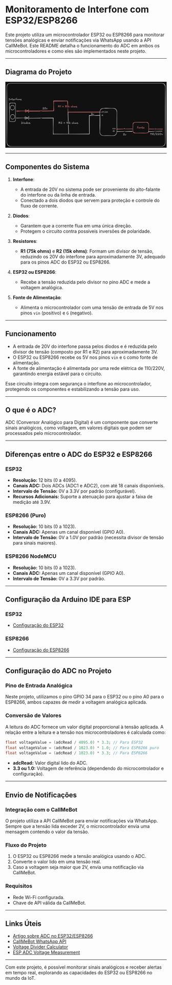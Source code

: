 
# Monitoramento de Interfone com ESP32/ESP8266

Este projeto utiliza um microcontrolador ESP32 ou ESP8266 para monitorar tensões analógicas e enviar notificações via WhatsApp usando a API CallMeBot. Este README detalha o funcionamento do ADC em ambos os microcontroladores e como eles são implementados neste projeto.

---

## Diagrama do Projeto
![Diagrama do Projeto](docs/diagrama.png)

---

## Componentes do Sistema
1. **Interfone**:
   - A entrada de 20V no sistema pode ser proveniente do alto-falante do interfone ou da linha de entrada.
   - Conectado a dois diodos que servem para proteção e controle do fluxo de corrente.

2. **Diodos**:
   - Garantem que a corrente flua em uma única direção.
   - Protegem o circuito contra possíveis inversões de polaridade.

3. **Resistores**:
   - **R1 (75k ohms)** e **R2 (15k ohms)**: Formam um divisor de tensão, reduzindo os 20V do interfone para aproximadamente 3V, adequado para os pinos ADC do ESP32 ou ESP8266.

4. **ESP32 ou ESP8266**:
   - Recebe a tensão reduzida pelo divisor no pino ADC e mede a voltagem analógica.

5. **Fonte de Alimentação**:
   - Alimenta o microcontrolador com uma tensão de entrada de 5V nos pinos `vin` (positivo) e `G` (negativo).

---

## Funcionamento
- A entrada de 20V do interfone passa pelos diodos e é reduzida pelo divisor de tensão (composto por R1 e R2) para aproximadamente 3V.
- O ESP32 ou ESP8266 recebe os 5V nos pinos `vin` e `G` como fonte de alimentação.
- A fonte de alimentação é alimentada por uma rede elétrica de 110/220V, garantindo energia estável para o circuito.

Esse circuito integra com segurança o interfone ao microcontrolador, protegendo os componentes e estabilizando a tensão para uso.

---

## O que é o ADC?
ADC (Conversor Analógico para Digital) é um componente que converte sinais analógicos, como voltagem, em valores digitais que podem ser processados pelo microcontrolador.

---

## Diferenças entre o ADC do ESP32 e ESP8266
### ESP32
- **Resolução:** 12 bits (0 a 4095).
- **Canais ADC:** Dois ADCs (ADC1 e ADC2), com até 18 canais disponíveis.
- **Intervalo de Tensão:** 0V a 3.3V por padrão (configurável).
- **Recursos Adicionais:** Suporte a atenuação para ajustar a faixa de medição até 3.9V.
### ESP8266 (Puro)
- **Resolução:** 10 bits (0 a 1023).
- **Canais ADC:** Apenas um canal disponível (GPIO A0).
- **Intervalo de Tensão:** 0V a 1.0V por padrão (necessita divisor de tensão para sinais maiores).
### ESP8266 NodeMCU
- **Resolução:** 10 bits (0 a 1023).
- **Canais ADC:** Apenas um canal disponível (GPIO A0).
- **Intervalo de Tensão:** 0V a 3.3V por padrão.

---

## Configuração da Arduino IDE para ESP
### ESP32
 - [Configuração do ESP32](docs/ESP32.md)
### ESP8266
 - [Configuração do ESP8266](docs/ESP8266.md)
---

## Configuração do ADC no Projeto
### Pino de Entrada Analógica
Neste projeto, utilizamos o pino GPIO 34 para o ESP32 ou o pino A0 para o ESP8266, ambos capazes de medir a voltagem analógica aplicada.
### Conversão de Valores
A leitura do ADC fornece um valor digital proporcional à tensão aplicada. A relação entre a leitura e a tensão nos microcontroladores é calculada como:
```c++
float voltageValue = (adcRead / 4095.0) * 3.3; // Para ESP32
float voltageValue = (adcRead / 1023.0) * 1.0; // Para ESP8266 puro
float voltageValue = (adcRead / 1023.0) * 3.3; // Para ESP8266
```
- **adcRead:** Valor digital lido do ADC.
- **3.3 ou 1.0:** Voltagem de referência (dependendo do microcontrolador e configuração).

---

## Envio de Notificações
### Integração com o CallMeBot
O projeto utiliza a API CallMeBot para enviar notificações via WhatsApp. Sempre que a tensão lida exceder 2V, o microcontrolador envia uma mensagem contendo o valor da tensão.
### Fluxo do Projeto
1. O ESP32 ou ESP8266 mede a tensão analógica usando o ADC.
2. Converte o valor lido em uma tensão real.
3. Caso a voltagem seja maior que 2V, envia uma notificação via CallMeBot.
### Requisitos
- Rede Wi-Fi configurada.
- Chave de API válida da CallMeBot.

---

## Links Úteis
- [Artigo sobre ADC no ESP32/ESP8266](https://microcontrollerslab.com/esp32-esp8266-adc-micropython-measure-analog-readings/)
- [CallMeBot WhatsApp API](https://www.callmebot.com/)
- [Voltage Divider Calculator](https://ohmslawcalculator.com/voltage-divider-calculator)
- [ESP ADC Voltage Measurement](https://youtu.be/S34R4zg03uE?si=P9YBXc8RlhgSQOUq)

---

Com este projeto, é possível monitorar sinais analógicos e receber alertas em tempo real, explorando as capacidades do ESP32 ou ESP8266 no mundo da IoT.
